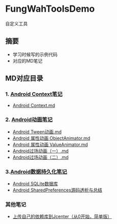# FungWahToolsDemo
自定义工具
## 摘要
* 学习时候写的示例代码
* 对应的MD笔记
## MD对应目录
### 1. [Android Context笔记]()
* [Android Context.md](https://github.com/OuFungWah/FungWahToolsDemo/blob/master/Tutorial/MD/Activity/Android%20Context.md)

### 2. [Android动画笔记](https://github.com/OuFungWah/FungWahToolsDemo/tree/master/Tutorial/MD/Animation) 
* [Android Tween动画.md](https://github.com/OuFungWah/FungWahToolsDemo/blob/master/Tutorial/MD/Animation/Android%20Tween%E5%8A%A8%E7%94%BB.md)
* [Android 属性动画 ObjectAnimator.md](https://github.com/OuFungWah/FungWahToolsDemo/blob/master/Tutorial/MD/Animation/Android%20%E5%B1%9E%E6%80%A7%E5%8A%A8%E7%94%BB%20ObjectAnimator.md)
* [Android 属性动画 ValueAnimator.md](https://github.com/OuFungWah/FungWahToolsDemo/blob/master/Tutorial/MD/Animation/Android%20%E5%B1%9E%E6%80%A7%E5%8A%A8%E7%94%BB%20ValueAnimator.md)
* [Android过场动画（一）.md](https://github.com/OuFungWah/FungWahToolsDemo/blob/master/Tutorial/MD/Animation/Android%E8%BF%87%E5%9C%BA%E5%8A%A8%E7%94%BB%EF%BC%88%E4%B8%80%EF%BC%89.md)
* [Android过场动画（二）.md](https://github.com/OuFungWah/FungWahToolsDemo/blob/master/Tutorial/MD/Animation/Android%E8%BF%87%E5%9C%BA%E5%8A%A8%E7%94%BB%EF%BC%88%E4%BA%8C%EF%BC%89.md)

### 3.[Android数据持久化笔记](https://github.com/OuFungWah/FungWahToolsDemo/tree/master/Tutorial/MD/Database)  
* [Android SQLite数据库](https://github.com/OuFungWah/FungWahToolsDemo/blob/master/Tutorial/MD/Database/Android%20SQLite%E6%95%B0%E6%8D%AE%E5%BA%93.md)
* [Android SharedPreferences源码透析与总结](https://github.com/OuFungWah/CrazyWahToolsDemo/blob/master/crazywahtools/src/main/java/com/crazywah/crazywahtools/util/SharedPreferences%20%E6%BA%90%E7%A0%81%E9%80%8F%E6%9E%90%E4%B8%8E%E6%80%BB%E7%BB%93.md)
### 其他笔记
* [上传自己的依赖库到Jcenter（从0开始，简单版）](https://github.com/OuFungWah/FungWahToolsDemo/blob/master/Tutorial/MD/Jcenter/%E4%B8%8A%E4%BC%A0%E8%87%AA%E5%B7%B1%E7%9A%84%E4%BE%9D%E8%B5%96%E5%BA%93.md#%E4%B8%8A%E4%BC%A0%E8%87%AA%E5%B7%B1%E7%9A%84%E4%BE%9D%E8%B5%96%E5%BA%93%E5%88%B0jcenter%E4%BB%8E0%E5%BC%80%E5%A7%8B%E7%AE%80%E5%8D%95%E7%89%88)
